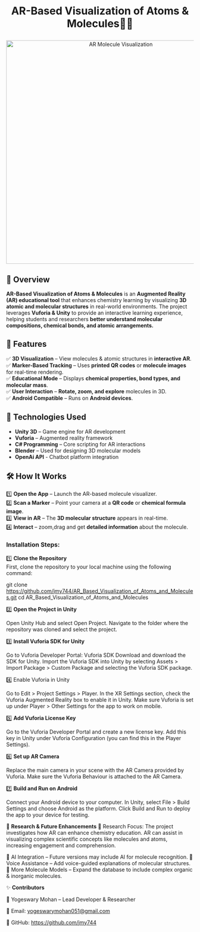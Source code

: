 # <p align="center">AR-Based Visualization of Atoms & Molecules🧪🔬</p>

<p align="center">
  <img src="https://github.com/user-attachments/assets/b4a78f26-294a-424c-8c84-510aa005140f" alt="AR Molecule Visualization" width="600"/>
</p>

## 📌 Overview  
**AR-Based Visualization of Atoms & Molecules** is an **Augmented Reality (AR) educational tool** that enhances chemistry learning by visualizing **3D atomic and molecular structures** in real-world environments. The project leverages **Vuforia & Unity** to provide an interactive learning experience, helping students and researchers **better understand molecular compositions, chemical bonds, and atomic arrangements.**  

## 🚀 Features  
✅ **3D Visualization** – View molecules & atomic structures in **interactive AR**.  
✅ **Marker-Based Tracking** – Uses **printed QR codes** or **molecule images** for real-time rendering.  
✅ **Educational Mode** – Displays **chemical properties, bond types, and molecular mass**.  
✅ **User Interaction** – **Rotate, zoom, and explore** molecules in 3D.  
✅ **Android Compatible** – Runs on **Android devices**.

## 🔬 Technologies Used  
- **Unity 3D** – Game engine for AR development  
- **Vuforia** – Augmented reality framework  
- **C# Programming** – Core scripting for AR interactions  
- **Blender** – Used for designing 3D molecular models  
- **OpenAi API** - Chatbot platform integration

## 🛠 How It Works  
1️⃣ **Open the App** – Launch the AR-based molecule visualizer.  
2️⃣ **Scan a Marker** – Point your camera at a **QR code** or **chemical formula image**.  
3️⃣ **View in AR** – The **3D molecular structure** appears in real-time.  
4️⃣ **Interact** – zoom,drag and get **detailed information** about the molecule.  

### **Installation Steps:**  
1️⃣ **Clone the Repository**  
   First, clone the repository to your local machine using the following command:  
   
   git clone https://github.com/jmy744/AR_Based_Visualization_of_Atoms_and_Molecules.git
   cd AR_Based_Visualization_of_Atoms_and_Molecules

2️⃣ **Open the Project in Unity**

Open Unity Hub and select Open Project.
Navigate to the folder where the repository was cloned and select the project.

3️⃣ **Install Vuforia SDK for Unity**

Go to Vuforia Developer Portal: Vuforia SDK Download and download the SDK for Unity.
Import the Vuforia SDK into Unity by selecting Assets > Import Package > Custom Package and selecting the Vuforia SDK package.

4️⃣ Enable Vuforia in Unity

Go to Edit > Project Settings > Player.
In the XR Settings section, check the Vuforia Augmented Reality box to enable it in Unity.
Make sure Vuforia is set up under Player > Other Settings for the app to work on mobile.

5️⃣ **Add Vuforia License Key**

Go to the Vuforia Developer Portal and create a new license key.
Add this key in Unity under Vuforia Configuration (you can find this in the Player Settings).

6️⃣ **Set up AR Camera**

Replace the main camera in your scene with the AR Camera provided by Vuforia.
Make sure the Vuforia Behaviour is attached to the AR Camera.

7️⃣ **Build and Run on Android**

Connect your Android device to your computer.
In Unity, select File > Build Settings and choose Android as the platform.
Click Build and Run to deploy the app to your device for testing.

📖 **Research & Future Enhancements**
📌 Research Focus: The project investigates how AR can enhance chemistry education. AR can assist in visualizing complex scientific concepts like molecules and atoms, increasing engagement and comprehension.

🔹 AI Integration – Future versions may include AI for molecule recognition.
🔹 Voice Assistance – Add voice-guided explanations of molecular structures.
🔹 More Molecule Models – Expand the database to include complex organic & inorganic molecules.

✨ **Contributors**

👤 Yogeswary Mohan – Lead Developer & Researcher

📧 Email: yogeswarymohan051@gmail.com

🔗 GitHub: https://github.com/jmy744
